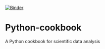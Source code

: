 [![Binder](https://mybinder.org/badge_logo.svg)](https://mybinder.org/v2/gh/gabylaunay/Python-cookbook/master?filepath=src%2Fnotebooks)


# Python-cookbook
A Python cookbook for scientific data analysis
